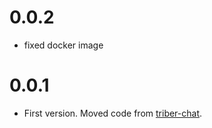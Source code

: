 # 0.0.2
* fixed docker image

# 0.0.1
* First version. Moved code from [triber-chat](https://github.com/triberraar/triber-chat).